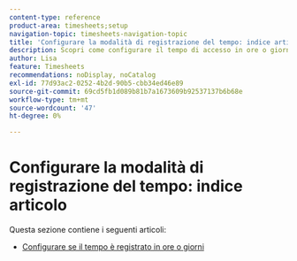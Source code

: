 ```yaml
---
content-type: reference
product-area: timesheets;setup
navigation-topic: timesheets-navigation-topic
title: 'Configurare la modalità di registrazione del tempo: indice articolo'
description: Scopri come configurare il tempo di accesso in ore o giorni negli articoli di questa sezione.
author: Lisa
feature: Timesheets
recommendations: noDisplay, noCatalog
exl-id: 77d93ac2-0252-4b2d-90b5-cbb34ed46e89
source-git-commit: 69cd5fb1d089b81b7a1673609b92537137b6b68e
workflow-type: tm+mt
source-wordcount: '47'
ht-degree: 0%

---
```


# Configurare la modalità di registrazione del tempo: indice articolo

Questa sezione contiene i seguenti articoli:

* [Configurare se il tempo è registrato in ore o giorni](../../timesheets/config-timesheet-prefs/config-time-logged-hrs-days.md)
